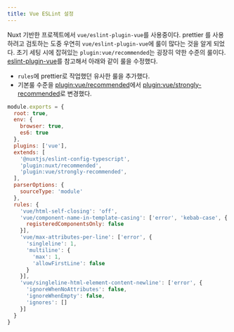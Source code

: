 ```yaml
---
title: Vue ESLint 설정
---
```


Nuxt 기반한 프로젝트에서 `vue/eslint-plugin-vue`를 사용중이다. prettier 를 사용하려고 검토하는 도중 우연히 `vue/eslint-plugin-vue`에 룰이 많다는 것을 알게 되었다. 초기 세팅 시에 잡혀있는 `plugin:vue/recommended`는 굉장히 약한 수준의 룰이다. [eslint-plugin-vue](https://eslint.vuejs.org/rules/)를 참고해서 아래와 같이 룰을 수정했다.

- `rules`에 prettier로 작업했던 유사한 룰을 추가했다.
- 기본룰 수준을 [plugin:vue/recommended](https://eslint.vuejs.org/rules/#priority-b-strongly-recommended-improving-readability-for-vue-js-2-x)에서 [plugin:vue/strongly-recommended](https://eslint.vuejs.org/rules/#priority-b-strongly-recommended-improving-readability-for-vue-js-2-x)로 변경했다.
```js
module.exports = {
  root: true,
  env: {
    browser: true,
    es6: true
  },
  plugins: ['vue'],
  extends: [
    '@nuxtjs/eslint-config-typescript',
    'plugin:nuxt/recommended',
    'plugin:vue/strongly-recommended',
  ],
  parserOptions: {
    sourceType: 'module'
  },
  rules: {
    'vue/html-self-closing': 'off',
    'vue/component-name-in-template-casing': ['error', 'kebab-case', {
      registeredComponentsOnly: false
    }],
    'vue/max-attributes-per-line': ['error', {
      'singleline': 1,
      'multiline': {
        'max': 1,
        'allowFirstLine': false
      }
    }],
    'vue/singleline-html-element-content-newline': ['error', {
      'ignoreWhenNoAttributes': false,
      'ignoreWhenEmpty': false,
      'ignores': []
    }]
  }
}

```
